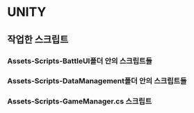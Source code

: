 # UNITY

## 작업한 스크립트

### Assets-Scripts-BattleUI폴더 안의 스크립트들 
### Assets-Scripts-DataManagement폴더 안의 스크립트들
### Assets-Scripts-GameManager.cs 스크립트
